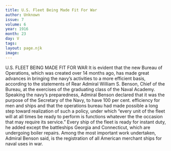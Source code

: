 ```yaml
---
title: U.S. Fleet Being Made Fit For War
author: Unknown
issue: 7
volume: 6
year: 1916
month: 23
day: V
tags:
layout: page.njk
image:
---
```

U.S. FLEET BEING MADE FIT FOR WAR       It is evident that the new Bureau of Operations, which was created over 14 months ago, has made great advances in bringing the navy’s activities to a more efficient basis, according to the statements of Rear Admiral William S. Benson, Chief of the Bureau, at the exercises of the graduating class of the Naval Academy.       Speaking the navy’s preparedness, Admiral Benson declared that it was the purpose of the Secretary of the Navy, to have 100 per cent. efficiency for men and ships and that the operations bureau had made possible a long step toward realization of such a policy, under which “every unit of the fleet will at all times be ready to perform is functions whatever the the occasion that may require its service.”       Every ship of the fleet is ready for instant duty, he added except the battleships Georgia and Connecticut, which are undergoing boiler repairs. Among the most important work undertaken, Admiral Benson said, is the registration of all American merchant ships for naval uses in war.    
